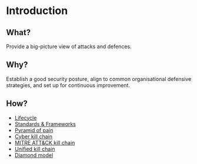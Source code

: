 # Introduction

## What?

Provide a big-picture view of attacks and defences.

## Why?

Establish a good security posture, align to common organisational defensive strategies, and set up for 
continuous improvement.

## How?

* [Lifecycle](lifecycle.md)
* [Standards & Frameworks](standards.md)
* [Pyramid of pain](pyramid.md)
* [Cyber kill chain](ckc.md)
* [MITRE ATT&CK kill chain](mitre.md)
* [Unified kill chain](ukc.md)
* [Diamond model](diamond.md)


